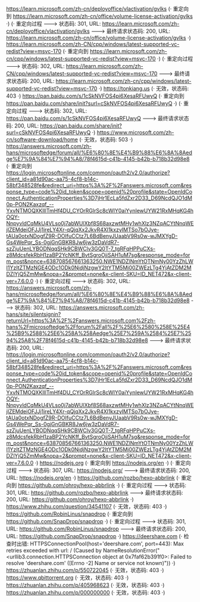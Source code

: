 https://learn.microsoft.com/zh-cn/deployoffice/vlactivation/gvlks (· 重定向到 https://learn.microsoft.com/zh-cn/office/volume-license-activation/gvlks ·)
(· 重定向过程 ---> 状态码: 301, URL: https://learn.microsoft.com/zh-cn/deployoffice/vlactivation/gvlks ---> 最终请求状态码: 200, URL: https://learn.microsoft.com/zh-cn/office/volume-license-activation/gvlks ·)
https://learn.microsoft.com/zh-CN/cpp/windows/latest-supported-vc-redist?view=msvc-170 (· 重定向到 https://learn.microsoft.com/zh-cn/cpp/windows/latest-supported-vc-redist?view=msvc-170 ·)
(· 重定向过程 ---> 状态码: 302, URL: https://learn.microsoft.com/zh-CN/cpp/windows/latest-supported-vc-redist?view=msvc-170 ---> 最终请求状态码: 200, URL: https://learn.microsoft.com/zh-cn/cpp/windows/latest-supported-vc-redist?view=msvc-170 ·)
https://tonkiang.us (· 无效，状态码: 403 ·)
https://pan.baidu.com/s/1cSkNVFOS4pi6XesaRFUwyQ (· 重定向到 https://pan.baidu.com/share/init?surl=cSkNVFOS4pi6XesaRFUwyQ ·)
(· 重定向过程 ---> 状态码: 302, URL: https://pan.baidu.com/s/1cSkNVFOS4pi6XesaRFUwyQ ---> 最终请求状态码: 200, URL: https://pan.baidu.com/share/init?surl=cSkNVFOS4pi6XesaRFUwyQ ·)
https://www.microsoft.com/zh-cn/software-download/home (· 无效，状态码: 503 ·)
https://answers.microsoft.com/zh-hans/microsoftedge/forum/all/%E6%80%8E%E4%B9%88%E6%8A%8Aedge%E7%9A%84%E7%94%A8/78f4615d-c41b-4145-b42b-b718b32d98e8 (· 重定向到 https://login.microsoftonline.com/common/oauth2/v2.0/authorize?client_id=a81d90ac-aa75-4cf8-b14c-58bf348528fe&redirect_uri=https%3A%2F%2Fanswers.microsoft.com&response_type=code%20id_token&scope=openid%20profile&state=OpenIdConnect.AuthenticationProperties%3D7jHr1EcLa5fdZxr2D33_D69NcdQJO1dM0p-PON2Kaxzqf_--YxvNTMOQXKlIlTmHf4DU_CYOrRGlrSc8cWIY0aiYynIewUYW21RxMHqKG4hOQY-NnpyvldCqMkU4VLso0j7abWUlXbf8S68axzwtMHy1whXlz3NZqACYtNnqWEjIZEMdeiOFJJj1ireLY4Xr-qQjqXx2JkvR4Xl1kxzyIMTSo7bOJye-tAUa0otxNDogfZ9R-DOIfuCCtz7L6BdBenyJUaabV9Rs0w-wJMXYgD-Gs4WePqr_Ss-0gjGnGBKR8Jw6jw3zDaVdR7-szZjuUenLYBODNqqSHk9CBWClv3GQ0T-7_tgRFqHPPuCXs-z8MdcsfekRbH1zaBP2YcNKff_BvtSgroOjiSAH1uM7sg&response_mode=form_post&nonce=638708567661363250.NWE1NDZlNmYtOTNmNy00YzZhLWI1YzItZTMzNGE4ODc1ODk0NjdjNzgwY2ItYTM5Mi00ZWEzLTg4YjAtZDM2MDZlYjQ5ZmMw&nopa=2&prompt=none&x-client-SKU=ID_NET472&x-client-ver=7.6.0.0 ·)
(· 重定向过程 ---> 状态码: 302, URL: https://answers.microsoft.com/zh-hans/microsoftedge/forum/all/%E6%80%8E%E4%B9%88%E6%8A%8Aedge%E7%9A%84%E7%94%A8/78f4615d-c41b-4145-b42b-b718b32d98e8 ---> 状态码: 302, URL: https://answers.microsoft.com/zh-hans/site/silentsignin?returnUrl=https%3A%2F%2Fanswers.microsoft.com%2Fzh-hans%2Fmicrosoftedge%2Fforum%2Fall%2F%25E6%2580%258E%25E4%25B9%2588%25E6%258A%258Aedge%25E7%259A%2584%25E7%2594%25A8%2F78f4615d-c41b-4145-b42b-b718b32d98e8 ---> 最终请求状态码: 200, URL: https://login.microsoftonline.com/common/oauth2/v2.0/authorize?client_id=a81d90ac-aa75-4cf8-b14c-58bf348528fe&redirect_uri=https%3A%2F%2Fanswers.microsoft.com&response_type=code%20id_token&scope=openid%20profile&state=OpenIdConnect.AuthenticationProperties%3D7jHr1EcLa5fdZxr2D33_D69NcdQJO1dM0p-PON2Kaxzqf_--YxvNTMOQXKlIlTmHf4DU_CYOrRGlrSc8cWIY0aiYynIewUYW21RxMHqKG4hOQY-NnpyvldCqMkU4VLso0j7abWUlXbf8S68axzwtMHy1whXlz3NZqACYtNnqWEjIZEMdeiOFJJj1ireLY4Xr-qQjqXx2JkvR4Xl1kxzyIMTSo7bOJye-tAUa0otxNDogfZ9R-DOIfuCCtz7L6BdBenyJUaabV9Rs0w-wJMXYgD-Gs4WePqr_Ss-0gjGnGBKR8Jw6jw3zDaVdR7-szZjuUenLYBODNqqSHk9CBWClv3GQ0T-7_tgRFqHPPuCXs-z8MdcsfekRbH1zaBP2YcNKff_BvtSgroOjiSAH1uM7sg&response_mode=form_post&nonce=638708567661363250.NWE1NDZlNmYtOTNmNy00YzZhLWI1YzItZTMzNGE4ODc1ODk0NjdjNzgwY2ItYTM5Mi00ZWEzLTg4YjAtZDM2MDZlYjQ5ZmMw&nopa=2&prompt=none&x-client-SKU=ID_NET472&x-client-ver=7.6.0.0 ·)
https://nodejs.org (· 重定向到 https://nodejs.org/en ·)
(· 重定向过程 ---> 状态码: 307, URL: https://nodejs.org/ ---> 最终请求状态码: 200, URL: https://nodejs.org/en ·)
https://github.com/rozbo/hexo-abbrlink (· 重定向到 https://github.com/ohroy/hexo-abbrlink ·)
(· 重定向过程 ---> 状态码: 301, URL: https://github.com/rozbo/hexo-abbrlink ---> 最终请求状态码: 200, URL: https://github.com/ohroy/hexo-abbrlink ·)
https://www.zhihu.com/question/34541107 (· 无效，状态码: 403 ·)
https://github.com/RobinLinus/snapdrop (· 重定向到 https://github.com/SnapDrop/snapdrop ·)
(· 重定向过程 ---> 状态码: 301, URL: https://github.com/RobinLinus/snapdrop ---> 最终请求状态码: 200, URL: https://github.com/SnapDrop/snapdrop ·)
https://deershare.com (· 检查时出错: HTTPSConnectionPool(host='deershare.com', port=443): Max retries exceeded with url: / (Caused by NameResolutionError("<urllib3.connection.HTTPSConnection object at 0x7faf62b391f0>: Failed to resolve 'deershare.com' ([Errno -2] Name or service not known)")) ·)
https://zhuanlan.zhihu.com/p/550722045 (· 无效，状态码: 403 ·)
https://www.qbittorrent.org (· 无效，状态码: 403 ·)
https://zhuanlan.zhihu.com/p/405968623 (· 无效，状态码: 403 ·)
https://zhuanlan.zhihu.com/p/000000000 (· 无效，状态码: 403 ·)
